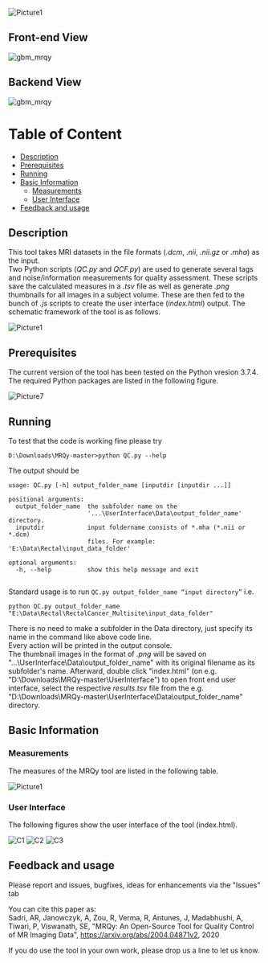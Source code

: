![Picture1](https://user-images.githubusercontent.com/50635618/77593997-b1492a00-6ecb-11ea-939c-c8962f371e5a.png)

## Front-end View
![gbm_mrqy](https://user-images.githubusercontent.com/50635618/77496601-b6519f00-6e21-11ea-8f52-16f33d4c66cc.gif)

## Backend View
![gbm_mrqy](https://user-images.githubusercontent.com/50635618/77506445-43095680-6e3c-11ea-9376-7be6f7cdc5d8.gif)



# Table of Content
- [Description](#description)
- [Prerequisites](#prerequisites)
- [Running](#running)
- [Basic Information](#basic-information)
  * [Measurements](#measurements)
  * [User Interface](#user-interface)
- [Feedback and usage](#feedback-and-usage)





## Description


This tool takes MRI datasets in the file formats (_.dcm_, _.nii_, _.nii.gz_ or _.mha_) as the input. \
Two Python scripts (_QC.py_ and _QCF.py_) are used to generate several tags and noise/information measurements for quality assessment. These scripts save the calculated measures in a  _.tsv_ file as well as generate _.png_ thumbnails for all images in a subject volume. These are then fed to the bunch of _.js_ scripts to create the user interface (_index.html_) output. The schematic framework of the tool is as follows.



![Picture1](https://user-images.githubusercontent.com/50635618/76675455-07df6b80-6590-11ea-85f7-13b71a9a1ec3.png)





## Prerequisites

The current version of the tool has been tested on the Python vresion 3.7.4. The required Python packages are listed in the following figure.

![Picture7](https://user-images.githubusercontent.com/50635618/76580525-a2638000-64a6-11ea-8a37-38e95c4693c3.png)


## Running

To test that the code is working fine please try
```
D:\Downloads\MRQy-master>python QC.py --help

```
The output should be 
```
usage: QC.py [-h] output_folder_name [inputdir [inputdir ...]]

positional arguments:
  output_folder_name  the subfolder name on the
                      '...\UserInterface\Data\output_folder_name' directory.
  inputdir            input foldername consists of *.mha (*.nii or *.dcm)
                      files. For example: 'E:\Data\Rectal\input_data_folder'

optional arguments:
  -h, --help          show this help message and exit
  
```
Standard usage is to run ``` QC.py output_folder_name “input directory” ``` i.e. 

```
python QC.py output_folder_name "E:\Data\Rectal\RectalCancer_Multisite\input_data_folder"

```
There is no need to make a subfolder in the Data directory, just specify its name in the command like above code line.\
Every action will be printed in the output console. \
The thumbnail images in the format of _.png_ will be saved on "...\UserInterface\Data\output_folder_name" with its original filename as its subfolder's name. Afterward, double click "index.html" (on e.g. "D:\Downloads\MRQy-master\UserInterface") to open front end user interface, select the respective _results.tsv_ file from the e.g. "D:\Downloads\MRQy-master\UserInterface\Data\output_folder_name" directory.

## Basic Information 

### Measurements

The measures of the MRQy tool are listed in the following table.

![Picture1](https://user-images.githubusercontent.com/50635618/76733243-cb9a3f80-6736-11ea-8100-a1bdb6f60d3f.png)


### User Interface

The following figures show the user interface of the tool (index.html). 

![C1](https://user-images.githubusercontent.com/50635618/78467306-3ce76580-76d9-11ea-8dbd-d43f82cd29a6.PNG)
![C2](https://user-images.githubusercontent.com/50635618/78467302-3bb63880-76d9-11ea-84ff-ce44f5f8a822.PNG)
![C3](https://user-images.githubusercontent.com/50635618/78467305-3ce76580-76d9-11ea-96a8-7574042c14c6.PNG)

## Feedback and usage

Please report and issues, bugfixes, ideas for enhancements via the "Issues" tab

You can cite this paper as:  
Sadri, AR, Janowczyk, A, Zou, R, Verma, R, Antunes, J, Madabhushi, A, Tiwari, P, Viswanath, SE, "MRQy: An Open-Source Tool for Quality Control of MR Imaging Data", https://arxiv.org/abs/2004.04871v2, 2020

If you do use the tool in your own work, please drop us a line to let us know.
